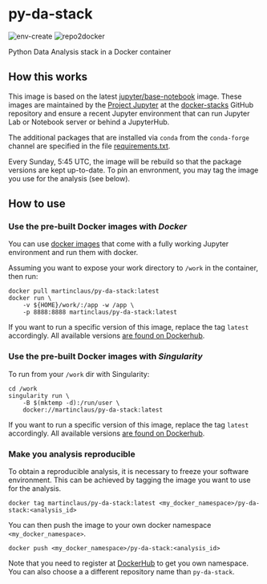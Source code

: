 # py-da-stack

![env-create](https://github.com/martinclaus/py-da-stack/workflows/env-create/badge.svg)
![repo2docker](https://github.com/martinclaus/py-da-stack/workflows/repo2docker/badge.svg)

Python Data Analysis stack in a Docker container

## How this works
This image is based on the latest [jupyter/base-notebook](https://hub.docker.com/r/jupyter/base-notebook) image. These images are maintained by the [Project Jupyter](https://jupyter.org) at the [docker-stacks](https://github.com/jupyter/docker-stacks) GitHub repository and ensure a recent Jupyter environment that can run Jupyter Lab or Notebook server or behind a JupyterHub.

The additional packages that are installed via `conda` from the `conda-forge` channel are specified in the file [requirements.txt](requirements.txt).

Every Sunday, 5:45 UTC, the image will be rebuild so that the package versions are kept up-to-date. To pin an envronment, you may tag the image you use for the analysis (see below). 

## How to use

### Use the pre-built Docker images with _Docker_

You can use [docker images](https://hub.docker.com/r/martinclaus/py-da-stack) that come with a fully working Jupyter environment and run them with docker.

Assuming you want to expose your work directory to `/work` in the container, then run:
```shell
docker pull martinclaus/py-da-stack:latest
docker run \
    -v ${HOME}/work/:/app -w /app \
    -p 8888:8888 martinclaus/py-da-stack:latest
```
If you want to run a specific version of this image, replace the tag `latest` accordingly.
All available versions [are found on Dockerhub](https://hub.docker.com/r/martinclaus/py-da-stack/tags).


### Use the pre-built Docker images with _Singularity_

To run from your `/work` dir with Singularity:
```shell
cd /work
singularity run \
    -B $(mktemp -d):/run/user \
    docker://martinclaus/py-da-stack:latest
```

If you want to run a specific version of this image, replace the tag `latest` accordingly.
All available versions [are found on Dockerhub](https://hub.docker.com/r/martinclaus/py-da-stack/tags).

### Make you analysis reproducible

To obtain a reproducible analysis, it is necessary to freeze your software environment.
This can be achieved by tagging the image you want to use for the analysis.
```shell
docker tag martinclaus/py-da-stack:latest <my_docker_namespace>/py-da-stack:<analysis_id>
```
You can then push the image to your own docker namespace `<my_docker_namespace>`.
```shell
docker push <my_docker_namespace>/py-da-stack:<analysis_id>
```
Note that you need to register at [DockerHub](https://hub.docker.com) to get you own namespace.
You can also choose a a different repository name than `py-da-stack`.

